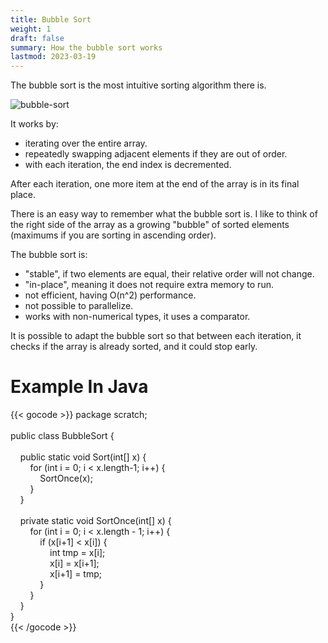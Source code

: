 ```yaml
---
title: Bubble Sort
weight: 1
draft: false
summary: How the bubble sort works
lastmod: 2023-03-19
---
```


The bubble sort is the most intuitive sorting algorithm there is.

![bubble-sort](/images/bubble-sort.png)

It works by:
* iterating over the entire array.
* repeatedly swapping adjacent elements if they are out of order.
* with each iteration, the end index is decremented.

After each iteration, one more item at the end of the array is in 
its final place.

There is an easy way to remember what the bubble sort is.
I like to think of the right side of the array as a growing "bubble"
of sorted elements (maximums if you are sorting in ascending order).

The bubble sort is:
* "stable", if two elements are equal, their 
  relative order will not change.
* "in-place", meaning it does not require extra memory to run.
* not efficient, having O(n^2) performance.
* not possible to parallelize.
* works with non-numerical types, it uses a comparator.

It is possible to adapt the bubble sort so that between each 
iteration, it checks if the array is already sorted, and it could
stop early.

# Example In Java

{{< gocode >}}
<span class="golang-top-level-keyword">package</span>&nbsp;scratch;<br>
<br>
public&nbsp;class&nbsp;BubbleSort&nbsp;{<br>
<br>
&nbsp;&nbsp;&nbsp;&nbsp;public&nbsp;static&nbsp;void&nbsp;Sort(<span class="golang-variable-type">int</span>[]&nbsp;x)&nbsp;{<br>
&nbsp;&nbsp;&nbsp;&nbsp;&nbsp;&nbsp;&nbsp;&nbsp;<span class="golang-control-keyword">for</span>&nbsp;(<span class="golang-variable-type">int</span>&nbsp;<span class="golang-variable">i</span>&nbsp;=&nbsp;0;&nbsp;i&nbsp;<&nbsp;x.length-1;&nbsp;i++)&nbsp;{<br>
&nbsp;&nbsp;&nbsp;&nbsp;&nbsp;&nbsp;&nbsp;&nbsp;&nbsp;&nbsp;&nbsp;&nbsp;SortOnce(x);<br>
&nbsp;&nbsp;&nbsp;&nbsp;&nbsp;&nbsp;&nbsp;&nbsp;}<br>
&nbsp;&nbsp;&nbsp;&nbsp;}<br>
<br>
&nbsp;&nbsp;&nbsp;&nbsp;private&nbsp;static&nbsp;void&nbsp;SortOnce(<span class="golang-variable-type">int</span>[]&nbsp;x)&nbsp;{<br>
&nbsp;&nbsp;&nbsp;&nbsp;&nbsp;&nbsp;&nbsp;&nbsp;<span class="golang-control-keyword">for</span>&nbsp;(<span class="golang-variable-type">int</span>&nbsp;<span class="golang-variable">i</span>&nbsp;=&nbsp;0;&nbsp;i&nbsp;<&nbsp;x.length&nbsp;-&nbsp;1;&nbsp;i++)&nbsp;{<br>
&nbsp;&nbsp;&nbsp;&nbsp;&nbsp;&nbsp;&nbsp;&nbsp;&nbsp;&nbsp;&nbsp;&nbsp;<span class="golang-control-keyword">if</span>&nbsp;(x[i+1]&nbsp;<&nbsp;x[i])&nbsp;{<br>
&nbsp;&nbsp;&nbsp;&nbsp;&nbsp;&nbsp;&nbsp;&nbsp;&nbsp;&nbsp;&nbsp;&nbsp;&nbsp;&nbsp;&nbsp;&nbsp;<span class="golang-variable-type">int</span>&nbsp;<span class="golang-variable">tmp</span>&nbsp;=&nbsp;x[i];<br>
&nbsp;&nbsp;&nbsp;&nbsp;&nbsp;&nbsp;&nbsp;&nbsp;&nbsp;&nbsp;&nbsp;&nbsp;&nbsp;&nbsp;&nbsp;&nbsp;x[i]&nbsp;=&nbsp;x[i+1];<br>
&nbsp;&nbsp;&nbsp;&nbsp;&nbsp;&nbsp;&nbsp;&nbsp;&nbsp;&nbsp;&nbsp;&nbsp;&nbsp;&nbsp;&nbsp;&nbsp;x[i+1]&nbsp;=&nbsp;tmp;<br>
&nbsp;&nbsp;&nbsp;&nbsp;&nbsp;&nbsp;&nbsp;&nbsp;&nbsp;&nbsp;&nbsp;&nbsp;}<br>
&nbsp;&nbsp;&nbsp;&nbsp;&nbsp;&nbsp;&nbsp;&nbsp;}<br>
&nbsp;&nbsp;&nbsp;&nbsp;}<br>
}<br>
{{< /gocode >}}